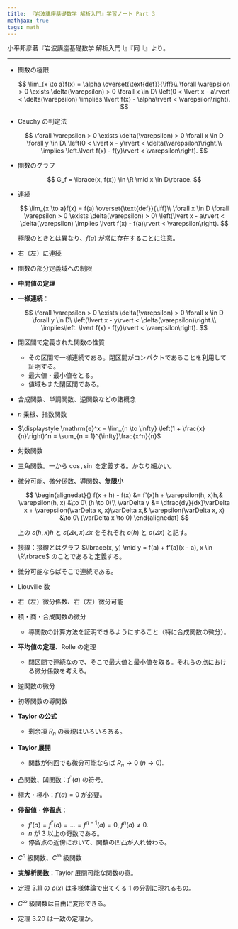 ```yaml
---
title: 『岩波講座基礎数学 解析入門』学習ノート Part 3
mathjax: true
tags: math
---
```


小平邦彦著『岩波講座基礎数学 解析入門 I』『同 II』より。

----

* 関数の極限

  $$
  \lim_{x \to a}f(x) = \alpha \overset{\text{def}}{\iff}\\
  \forall \varepsilon > 0 \exists \delta(\varepsilon) > 0 \forall x \in D\ \left(0 < \lvert x - a\rvert < \delta(\varepsilon) \implies \lvert f(x) - \alpha\rvert < \varepsilon\right).
  $$

* Cauchy の判定法

  $$
  \forall \varepsilon > 0 \exists \delta(\varepsilon) > 0 \forall x \in D \forall y \in D\ \left(0 < \lvert x - y\rvert < \delta(\varepsilon)\right.\\
  \implies \left.\lvert f(x) - f(y)\rvert < \varepsilon\right).
  $$

* 関数のグラフ

  $$
  G_f = \lbrace(x, f(x)) \in \R \mid x \in D\rbrace.
  $$

* 連続

  $$
  \lim_{x \to a}f(x) = f(a) \overset{\text{def}}{\iff}\\
  \forall x \in D \forall \varepsilon > 0 \exists \delta(\varepsilon) > 0\ \left(\lvert x - a\rvert < \delta(\varepsilon) \implies \lvert f(x) - f(a)\rvert < \varepsilon\right).
  $$

  極限のときとは異なり、$f(a)$ が常に存在することに注意。
* 右（左）に連続
* 関数の部分定義域への制限
* **中間値の定理**
* **一様連続**：

  $$
  \forall \varepsilon > 0 \exists \delta(\varepsilon) > 0 \forall x \in D \forall y \in D\ \left(\lvert x - y\rvert < \delta(\varepsilon)\right.\\
  \implies\left. \lvert f(x) - f(y)\rvert < \varepsilon\right).
  $$

* 閉区間で定義された関数の性質
  * その区間で一様連続である。閉区間がコンパクトであることを利用して証明する。
  * 最大値・最小値をとる。
  * 値域もまた閉区間である。
* 合成関数、単調関数、逆関数などの諸概念
* $n$ 乗根、指数関数
* $\displaystyle \mathrm{e}^x = \lim_{n \to \infty} \left(1 + \frac{x}{n}\right)^n = \sum_{n = 1}^{\infty}\frac{x^n}{n}$
* 対数関数
* 三角関数。一から $\cos, \sin$ を定義する。かなり細かい。
* 微分可能、微分係数、導関数、**無限小**

  $$
  \begin{alignedat}{}
  f(x + h) - f(x) &= f'(x)h + \varepsilon(h, x)h,& \varepsilon(h, x) &\to 0\ (h \to 0)\\
  \varDelta y &= \dfrac{dy}{dx}\varDelta x + \varepsilon(\varDelta x, x)\varDelta x,& \varepsilon(\varDelta x, x) &\to 0\ (\varDelta x \to 0)
  \end{alignedat}
  $$

  上の $\varepsilon(h, x)h$ と $\varepsilon(\varDelta x, x)\varDelta x$ をそれぞれ
  $o(h)$ と $o(\varDelta x)$ と記す。
* 接線：接線とはグラフ $\lbrace(x, y) \mid y = f(a) + f'(a)(x - a), x \in \R\rbrace$ のことであると定義する。
* 微分可能ならばそこで連続である。
* Liouville 数
* 右（左）微分係数、右（左）微分可能
* 積・商・合成関数の微分
  * 導関数の計算方法を証明できるようにすること（特に合成関数の微分）。
* **平均値の定理**、Rolle の定理
  * 閉区間で連続なので、そこで最大値と最小値を取る。それらの点における微分係数を考える。
* 逆関数の微分
* 初等関数の導関数
* **Taylor の公式**
  * 剰余項 $R_n$ の表現はいろいろある。
* **Taylor 展開**
  * 関数が何回でも微分可能ならば $R_n \to 0\ (n \to 0).$
* 凸関数、凹関数：$f^{\prime\prime}(a)$ の符号。
* 極大・極小：$f'(a) = 0$ が必要。
* **停留値**・**停留点**：
  * $f'(a) = f^{\prime\prime}(a) = \dots = f^{n - 1}(a) = 0,\ f^n(a) \ne 0.$
  * $n$ が 3 以上の奇数である。
  * 停留点の近傍において、関数の凹凸が入れ替わる。
* $C^n$ 級関数、$C^\infty$ 級関数
* **実解析関数**：Taylor 展開可能な関数の意。
* 定理 3.11 の $\rho(x)$ は多様体論で出てくる 1 の分割に現れるもの。
* $C^\infty$ 級関数は自由に変形できる。
* 定理 3.20 は一致の定理か。
